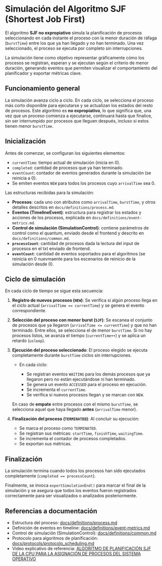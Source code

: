 # Simulación del Algoritmo SJF (Shortest Job First)

El algoritmo **SJF no expropiativo** simula la planificación de procesos seleccionando en cada instante el proceso con la menor duración de ráfaga (`burstTime`) entre los que ya han llegado y no han terminado. Una vez seleccionado, el proceso se ejecuta por completo sin interrupciones.

La simulación tiene como objetivo representar gráficamente cómo los procesos se registran, esperan y se ejecutan según el criterio de menor duración, generando eventos que permiten visualizar el comportamiento del planificador y exportar métricas clave.

## Funcionamiento general

La simulación avanza ciclo a ciclo. En cada ciclo, se selecciona el proceso más corto disponible para ejecutarse y se actualizan los estados del resto de procesos. Este algoritmo es **no expropiativo**, lo que significa que, una vez que un proceso comienza a ejecutarse, continuará hasta que finalice, sin ser interrumpido por procesos que lleguen después, incluso si estos tienen menor `burstTime`.

## Inicialización

Antes de comenzar, se configuran los siguientes elementos:

* `currentTime`: tiempo actual de simulación (inicia en 0).
* `completed`: cantidad de procesos que ya han terminado.
* `eventCount`: contador de eventos generados durante la simulación (se reinicia a 0).
* Se emiten eventos `NEW` para todos los procesos cuyo `arrivalTime` sea 0.

Las estructuras recibidas para la simulación:

* **Procesos**: cada uno con atributos como `arrivalTime`, `burstTime`, y otros detalles descritos en `docs/definitions/process.md`.
* **Eventos (TimelineEvent)**: estructura para registrar los estados y acciones de los procesos, explicada en `docs/definitions/event-metrics.md`.
* **Control de simulación (SimulationControl)**: contiene parámetros de control como el quantum, enviado desde el frontend y descrito en `docs/definitions/common.md`.
* **`processCount`**: cantidad de procesos dada la lectura del input de procesos en el txt enviado de frontend.
* **`eventCount`**: cantidad de eventos soportados para el algoritmos (se reinicia en 0 nuevmaente para los escenarios de reinicio de la simulación desde 0).

## Ciclo de simulación

En cada ciclo de tiempo se sigue esta secuencia:

1. **Registro de nuevos procesos (`NEW`)**:
   Se verifica si algún proceso llega en el ciclo actual (`arrivalTime == currentTime`) y se genera el evento correspondiente.

2. **Selección del proceso con menor burst (`SJF`)**:
   Se escanea el conjunto de procesos que ya llegaron (`arrivalTime <= currentTime`) y que no han terminado.
   Entre ellos, se selecciona el de menor `burstTime`.
   Si no hay procesos listos, se avanza el tiempo (`currentTime++`) y se aplica un retardo (`usleep`).

3. **Ejecución del proceso seleccionado**:
   El proceso elegido se ejecuta completamente durante `burstTime` ciclos sin interrupciones.

   * En cada ciclo:

     * Se registran eventos `WAITING` para los demás procesos que ya llegaron pero no están ejecutándose ni han terminado.
     * Se genera un evento `ACCESSED` para el proceso en ejecución.
     * Se incrementa el `currentTime`.
     * Se verifica si nuevos procesos llegan y se marcan con `NEW`.

   En caso de **empate** entre procesos con el mismo `burstTime`, se selecciona aquel que haya llegado **antes** (`arrivalTime` menor).

4. **Finalización del proceso (`TERMINATED`)**:
   Al concluir su ejecución:

   * Se marca el proceso como `TERMINATED`.
   * Se registran sus métricas: `startTime`, `finishTime`, `waitingTime`.
   * Se incrementa el contador de procesos completados.
   * Se exportan sus métricas.

## Finalización

La simulación termina cuando todos los procesos han sido ejecutados completamente (`completed == processCount`).

Finalmente, se invoca `exportSimulationEnd()` para marcar el final de la simulación y se asegura que todos los eventos fueron registrados correctamente para ser visualizados o analizados posteriormente.

## Referencias a documentación

* Estructura del proceso: [docs/definitions/process.md](../definitions/process.md)
* Definición de eventos en timeline: [docs/definitions/event-metrics.md](../definitions/event_metrics.md)
* Control de simulación (SimulationControl): [docs/definitions/common.md](../definitions/common.md)
* Protocolo para algoritmos de planificación: [docs/protocols/protocolo\_scheduling.md](../protocols/protocolo_scheduling.md)
* Video explicativo de referencia: [ALGORITMO DE PLANIFICACIÓN SJF DE LA CPU PARA LA ASIGNACIÓN DE PROCESOS DEL SISTEMA OPERATIVO](https://www.youtube.com/watch?v=mqLgCn6gazI&t=138s)
